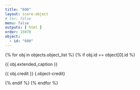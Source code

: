 ```yaml
---
title: "600"
layout: score-object
# toc: false
menu: false
outputs: [ html ]
order: 15070
object:
  - id: "600"
---
```


{% for obj in objects.object_list %}
{% if obj.id == object[0].id %}

{{ obj.extended_caption }}

{{ obj.credit }} {.object-credit}

{% endif %}
{% endfor %}
